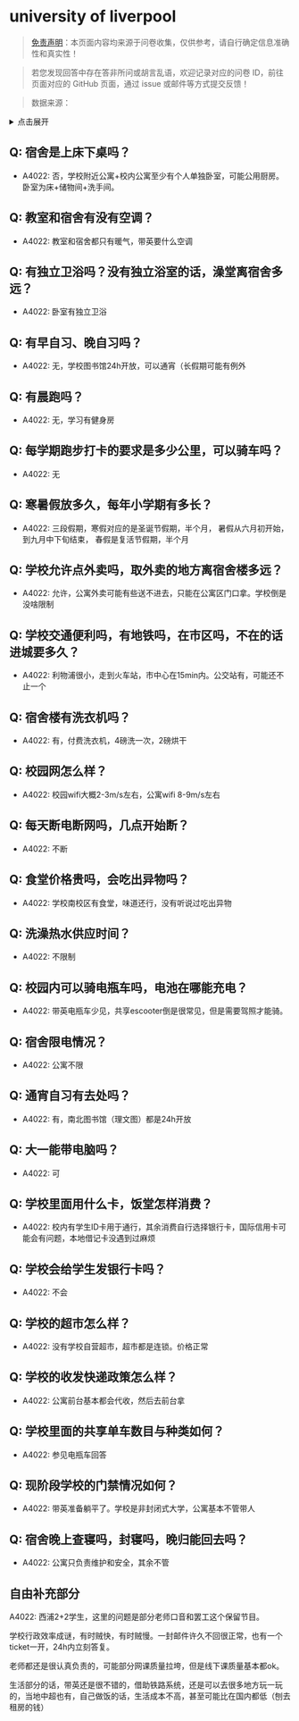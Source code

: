 # university of liverpool

> [免责声明](https://colleges.chat/#_3)：本页面内容均来源于问卷收集，仅供参考，请自行确定信息准确性和真实性！

> 若您发现回答中存在答非所问或胡言乱语，欢迎记录对应的问卷 ID，前往页面对应的 GitHub 页面，通过 issue 或邮件等方式提交反馈！

> 数据来源：

<details><summary>点击展开</summary>
<ul>
<li>A4022: 匿名 (2022 年 02 月)</li>
</ul>
</details>

## Q: 宿舍是上床下桌吗？

- A4022: 否，学校附近公寓+校内公寓至少有个人单独卧室，可能公用厨房。
卧室为床+储物间+洗手间。

## Q: 教室和宿舍有没有空调？

- A4022: 教室和宿舍都只有暖气，带英要什么空调

## Q: 有独立卫浴吗？没有独立浴室的话，澡堂离宿舍多远？

- A4022: 卧室有独立卫浴

## Q: 有早自习、晚自习吗？

- A4022: 无，学校图书馆24h开放，可以通宵（长假期可能有例外

## Q: 有晨跑吗？

- A4022: 无，学习有健身房

## Q: 每学期跑步打卡的要求是多少公里，可以骑车吗？

- A4022: 无

## Q: 寒暑假放多久，每年小学期有多长？

- A4022: 三段假期，寒假对应的是圣诞节假期，半个月，
暑假从六月初开始，到九月中下旬结束，
春假是复活节假期，半个月

## Q: 学校允许点外卖吗，取外卖的地方离宿舍楼多远？

- A4022: 允许，公寓外卖可能有些送不进去，只能在公寓区门口拿。学校倒是没啥限制

## Q: 学校交通便利吗，有地铁吗，在市区吗，不在的话进城要多久？

- A4022: 利物浦很小，走到火车站，市中心在15min内。公交站有，可能还不止一个

## Q: 宿舍楼有洗衣机吗？

- A4022: 有，付费洗衣机，4磅洗一次，2磅烘干

## Q: 校园网怎么样？

- A4022: 校园wifi大概2-3m/s左右，公寓wifi 8-9m/s左右

## Q: 每天断电断网吗，几点开始断？

- A4022: 不断

## Q: 食堂价格贵吗，会吃出异物吗？

- A4022: 学校南校区有食堂，味道还行，没有听说过吃出异物

## Q: 洗澡热水供应时间？

- A4022: 不限制

## Q: 校园内可以骑电瓶车吗，电池在哪能充电？

- A4022: 带英电瓶车少见，共享escooter倒是很常见，但是需要驾照才能骑。

## Q: 宿舍限电情况？

- A4022: 公寓不限

## Q: 通宵自习有去处吗？

- A4022: 有，南北图书馆（理文图）都是24h开放

## Q: 大一能带电脑吗？

- A4022: 可

## Q: 学校里面用什么卡，饭堂怎样消费？

- A4022: 校内有学生ID卡用于通行，其余消费自行选择银行卡，国际信用卡可能会有问题，本地借记卡没遇到过麻烦

## Q: 学校会给学生发银行卡吗？

- A4022: 不会

## Q: 学校的超市怎么样？

- A4022: 没有学校自营超市，超市都是连锁。价格正常

## Q: 学校的收发快递政策怎么样？

- A4022: 公寓前台基本都会代收，然后去前台拿

## Q: 学校里面的共享单车数目与种类如何？

- A4022: 参见电瓶车回答

## Q: 现阶段学校的门禁情况如何？

- A4022: 带英准备躺平了。学校是非封闭式大学，公寓基本不管带人

## Q: 宿舍晚上查寝吗，封寝吗，晚归能回去吗？

- A4022: 公寓只负责维护和安全，其余不管

## 自由补充部分

A4022: 西浦2+2学生，这里的问题是部分老师口音和罢工这个保留节目。

学校行政效率成谜，有时贼快，有时贼慢。一封邮件许久不回很正常，也有一个ticket一开，24h内立刻答复。

老师都还是很认真负责的，可能部分网课质量拉垮，但是线下课质量基本都ok。

生活部分的话，带英还是很不错的，借助铁路系统，还是可以去很多地方玩一玩的，当地中超也有，自己做饭的话，生活成本不高，甚至可能比在国内都低（刨去租房的钱）